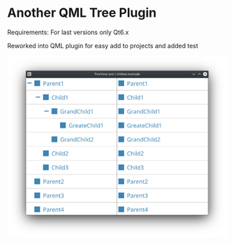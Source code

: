 # Another QML Tree Plugin

Requirements:
For last versions only Qt6.x

Reworked into QML plugin for easy add to projects and added test

![Image alt](https://github.com/ArtifeksNN/QmlTreeViewExample/blob/master/TreeListViewExample.png)
